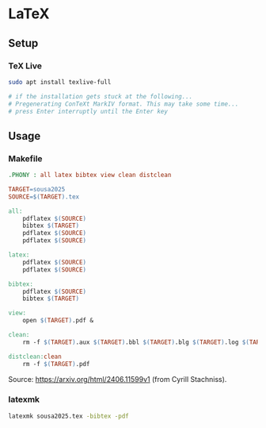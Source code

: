 # LaTeX

## Setup

### TeX Live

```sh
sudo apt install texlive-full

# if the installation gets stuck at the following...
# Pregenerating ConTeXt MarkIV format. This may take some time...
# press Enter interruptly until the Enter key
```

## Usage

### Makefile

```makefile
.PHONY : all latex bibtex view clean distclean

TARGET=sousa2025
SOURCE=$(TARGET).tex

all:
	pdflatex $(SOURCE)
	bibtex $(TARGET)
	pdflatex $(SOURCE)
	pdflatex $(SOURCE)

latex:
	pdflatex $(SOURCE)
	pdflatex $(SOURCE)

bibtex:
	pdflatex $(SOURCE)
	bibtex $(TARGET)

view:
	open $(TARGET).pdf &

clean:
	rm -f $(TARGET).aux $(TARGET).bbl $(TARGET).blg $(TARGET).log $(TARGET).out

distclean:clean
	rm -f $(TARGET).pdf
```

Source: https://arxiv.org/html/2406.11599v1 (from Cyrill Stachniss).

### latexmk

```sh
latexmk sousa2025.tex -bibtex -pdf
```
